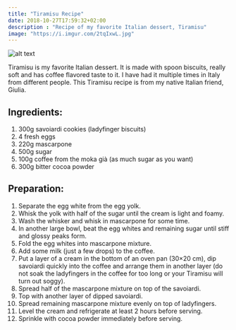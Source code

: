 ```yaml
---
title: "Tiramisu Recipe"
date: 2018-10-27T17:59:32+02:00
description : "Recipe of my favorite Italian dessert, Tiramisu"
image: "https://i.imgur.com/2tqIxwL.jpg"
---
```


![alt text](https://i.imgur.com/2tqIxwL.jpg "Tiramisu")

Tiramisu is my favorite Italian dessert. It is made with spoon biscuits, really soft and has coffee flavored taste to it. I have had it multiple times in Italy from different people. This Tiramisu recipe is from my native Italian friend, Giulia.

## Ingredients:

1. 300g savoiardi cookies (ladyfinger biscuits)
2. 4 fresh eggs
3. 220g mascarpone
4. 500g sugar
5. 100g coffee from the moka già (as much sugar as you want)
6. 300g bitter cocoa powder

## Preparation:

1. Separate the egg white from the egg yolk.
2. Whisk the yolk with half of the sugar until the cream is light and foamy.
3. Wash the whisker and whisk in mascarpone for some time.
4. In another large bowl, beat the egg whites and remaining sugar until stiff and glossy peaks form.
5. Fold the egg whites into mascarpone mixture.
6. Add some milk (just a few drops) to the coffee.
7. Put a layer of a cream in the bottom of an oven pan (30×20 cm), dip savoiardi quickly into the coffee and arrange them in another layer (do not soak the ladyfingers in the coffee for too long or your Tiramisu will turn out soggy).
8. Spread half of the mascarpone mixture on top of the savoiardi.
9. Top with another layer of dipped savoiardi.
10. Spread remaining mascarpone mixture evenly on top of ladyfingers.
11. Level the cream and refrigerate at least 2 hours before serving.
12. Sprinkle with cocoa powder immediately before serving.
